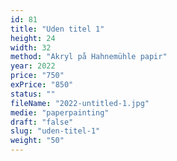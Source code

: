 ```yaml
---
id: 81
title: "Uden titel 1"
height: 24
width: 32
method: "Akryl på Hahnemühle papir"
year: 2022
price: "750"
exPrice: "850"
status: ""
fileName: "2022-untitled-1.jpg"
medie: "paperpainting"
draft: "false"
slug: "uden-titel-1"
weight: "50"
---
```

